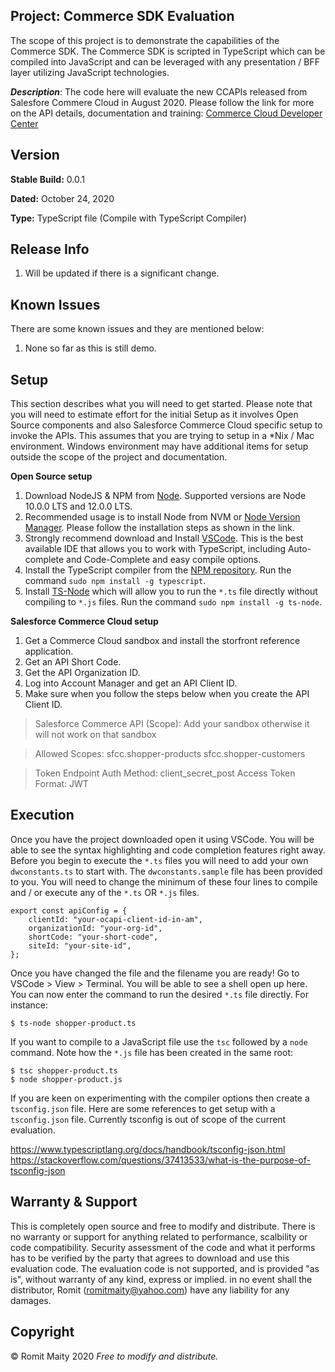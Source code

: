 
## Project: Commerce SDK Evaluation

The scope of this project is to demonstrate the capabilities of the Commerce SDK. The Commerce SDK is scripted in TypeScript which can be compiled into JavaScript and can be leveraged with any presentation / BFF layer utilizing JavaScript technologies.

**_Description_**: The code here will evaluate the new CCAPIs released from Salesfore Commere Cloud in August 2020. Please follow the link for more on the API details, documentation and training: [Commerce Cloud Developer Center](https://developer.commercecloud.com/s/commerce-api)

## Version

**Stable Build:** 0.0.1

**Dated:** October 24, 2020

**Type:** TypeScript file (Compile with TypeScript Compiler)

## Release Info

1. Will be updated if there is a significant change.

## Known Issues

There are some known issues and they are mentioned below:
 
1. None so far as this is still demo.

## Setup

This section describes what you will need to get started. Please note that you will need to estimate effort for the initial Setup as it involves Open Source components and also Salesforce Commerce Cloud specific setup to invoke the APIs. This assumes that you are trying to setup in a *Nix / Mac environment. Windows environment may have additional items for setup outside the scope of the project and documentation.

**Open Source setup**

1. Download NodeJS & NPM from [Node](https://nodejs.org/en/). Supported versions are Node 10.0.0 LTS and 12.0.0 LTS.
2. Recommended usage is to install Node from NVM or [Node Version Manager](https://github.com/nvm-sh/nvm). Please follow the installation steps as shown in the link.
3. Strongly recommend download and Install [VSCode](https://code.visualstudio.com/download). This is the best available IDE that allows you to work with TypeScript, including Auto-complete and Code-Complete and easy compile options.
4. Install the TypeScript compiler from the [NPM repository](https://www.npmjs.com/package/typescript). Run the command `sudo npm install -g typescript`.
5. Install [TS-Node](https://www.npmjs.com/package/ts-node) which will allow you to run the `*.ts` file directly without compiling to `*.js` files. Run the command `sudo npm install -g ts-node`.

**Salesforce Commerce Cloud setup**

1. Get a Commerce Cloud sandbox and install the storfront reference application.
2. Get an API Short Code.
3. Get the API Organization ID.
4. Log into Account Manager and get an API Client ID.
5. Make sure when you follow the steps below when you create the API Client ID.

>Salesforce Commerce API (Scope):
Add your sandbox otherwise it will not work on that sandbox

>Allowed Scopes:
sfcc.shopper-products
sfcc.shopper-customers

>Token Endpoint Auth Method: client_secret_post
>Access Token Format: JWT

## Execution

Once you have the project downloaded open it using VSCode. You will be able to see the syntax highlighting and code completion features right away. Before you begin to execute the `*.ts` files you will need to add your own `dwconstants.ts` to start with. The `dwconstants.sample` file has been provided to you. You will need to change the minimum of these four lines to compile and / or execute any of the `*.ts` OR `*.js` files.

```
export const apiConfig = {
    clientId: "your-ocapi-client-id-in-am",
    organizationId: "your-org-id",
    shortCode: "your-short-code",
    siteId: "your-site-id",
};
```

Once you have changed the file and the filename you are ready! Go to VSCode > View > Terminal. You will be able to see a shell open up here. You can now enter the command to run the desired `*.ts` file directly. For instance:

```
$ ts-node shopper-product.ts
```

If you want to compile to a JavaScript file use the `tsc` followed by a `node` command. Note how the `*.js` file has been created in the same root:

```
$ tsc shopper-product.ts
$ node shopper-product.js
```

If you are keen on experimenting with the compiler options then create a `tsconfig.json` file. Here are some references to get setup with a `tsconfig.json` file. Currently tsconfig is out of scope of the current evaluation.

https://www.typescriptlang.org/docs/handbook/tsconfig-json.html
https://stackoverflow.com/questions/37413533/what-is-the-purpose-of-tsconfig-json

## Warranty & Support

This is completely open source and free to modify and distribute. There is no warranty or support for anything related to performance, scalbility or code compatibility. Security assessment of the code and what it performs has to be verified by the party that agrees to download and use this evaluation code. The evaluation code is not supported, and is provided "as is", without warranty of any kind, express or implied. in no event shall the distributor, Romit (romitmaity@yahoo.com) have any liability for any damages.

## Copyright

&copy; Romit Maity 2020
*Free to modify and distribute.*
